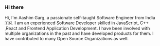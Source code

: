 ### Hi there 

Hi, I'm Aashim Garg, a passionate self-taught Software Engineer from India 🇮🇳. I am an experienced Software Developer skilled in JavaScript, C++ ,React and Frontend Application Development. I have been involved with multiple organizations in the past and have developed products for them. I have contributed to many Open Source Organizations as well.

